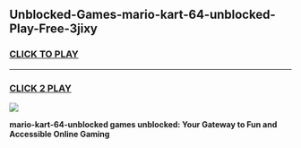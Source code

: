 
## Unblocked-Games-mario-kart-64-unblocked-Play-Free-3jixy
<h3>
<a href="https://premium76.site?title=mario-kart-64-unblocked&ref=18A1">CLICK TO PLAY</a></h3>
<hr>

<h3>
<a href="https://premium76.site?title=mario-kart-64-unblocked&ref=18A1">CLICK 2 PLAY</a>
  
</h3>

<a href="https://premium76.site?title=mario-kart-64-unblocked&ref=18A1"><img src="https://clearcache.store/games.png"></a>


**mario-kart-64-unblocked games unblocked: Your Gateway to Fun and Accessible Online Gaming**

